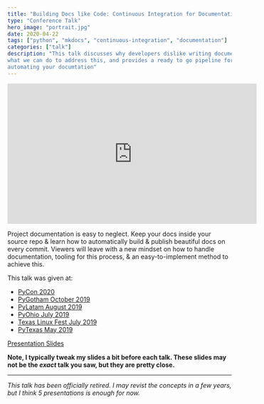 ```yaml
---
title: "Building Docs like Code: Continuous Integration for Documentation"
type: "Conference Talk"
hero_image: "portrait.jpg"
date: 2020-04-22
tags: ["python", "mkdocs", "continuous-integration", "documentation"]
categories: ["talk"]
description: "This talk discusses why developers dislike writing documentation,
what we can do to address this, and provides a ready to go pipeline for 
automating your documtation"
---
```


<iframe width="560" height="315" src="https://www.youtube.com/embed/4SwdVMKhbn4" frameborder="0" allow="accelerometer; autoplay; encrypted-media; gyroscope; picture-in-picture" allowfullscreen></iframe>

Project documentation is easy to neglect. Keep your docs inside your source
repo & learn how to automatically build & publish beautiful docs on every
commit. Viewers will leave with a new mindset on how to handle documentation,
tooling for this process, & an easy-to-implement method to achieve this.

This talk was given at:

* [PyCon 2020](https://www.youtube.com/watch?v=4SwdVMKhbn4)
* [PyGotham October 2019](https://www.youtube.com/watch?v=wEt_8twQctQ)
* [PyLatam August 2019](https://www.youtube.com/watch?v=SQZOGhxS1DI)
* [PyOhio July 2019](https://www.pyohio.org/2019/presentations/109)
* [Texas Linux Fest July 2019](https://2019.texaslinuxfest.org/presentations.html#track1_5)
* [PyTexas May 2019](https://www.youtube.com/embed/ftnVllssoI8)


[Presentation Slides](/docs/building-docs.pdf)

**Note, I typically tweak my slides a bit before each talk. These slides may
not be the _exact_ talk you saw, but they are pretty close.**

---

*This talk has been officially retired. I may revist the concepts in a few years,
but I think 5 presentations is enough for now.*